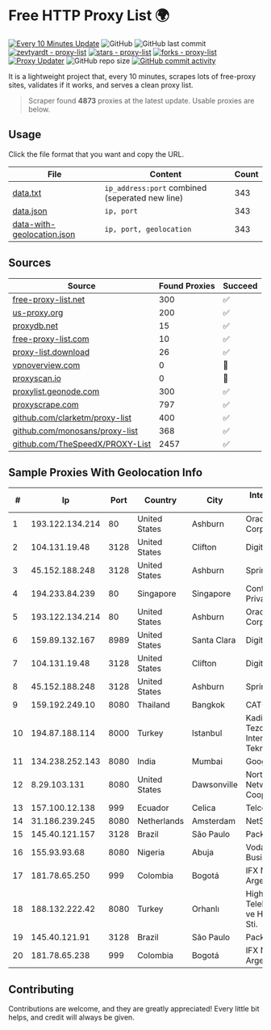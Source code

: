 
# Free HTTP Proxy List 🌍

[![Every 10 Minutes Update](https://github.com/mertguvencli/http-proxy-list/actions/workflows/main.yml/badge.svg?branch=main)](https://github.com/mertguvencli/http-proxy-list/actions/workflows/main.yml)
![GitHub](https://img.shields.io/github/license/mertguvencli/http-proxy-list)
![GitHub last commit](https://img.shields.io/github/last-commit/mertguvencli/http-proxy-list)
[![zevtyardt - proxy-list](https://img.shields.io/static/v1?label=zevtyardt&message=proxy-list&color=blue&logo=github)](https://github.com/zevtyardt/proxy-list "Go to GitHub repo")
[![stars - proxy-list](https://img.shields.io/github/stars/zevtyardt/proxy-list?style=social)](https://github.com/zevtyardt/proxy-list)
[![forks - proxy-list](https://img.shields.io/github/forks/zevtyardt/proxy-list?style=social)](https://github.com/zevtyardt/proxy-list)
[![Proxy Updater](https://github.com/zevtyardt/proxy-list/workflows/Proxy%20Updater/badge.svg)](https://github.com/zevtyardt/proxy-list/actions?query=workflow:"Proxy+Updater")
![GitHub repo size](https://img.shields.io/github/repo-size/zevtyardt/proxy-list)
[![GitHub commit activity](https://img.shields.io/github/commit-activity/m/zevtyardt/proxy-list?logo=commits)](https://github.com/zevtyardt/proxy-list/commits/main)

It is a lightweight project that, every 10 minutes, scrapes lots of free-proxy sites, validates if it works, and serves a clean proxy list.

> Scraper found **4873** proxies at the latest update. Usable proxies are below.

## Usage

Click the file format that you want and copy the URL.

|File|Content|Count|
|----|-------|-----|
|[data.txt](https://raw.githubusercontent.com/mertguvencli/http-proxy-list/main/proxy-list/data.txt)|`ip_address:port` combined (seperated new line)|343|
|[data.json](https://raw.githubusercontent.com/mertguvencli/http-proxy-list/main/proxy-list/data.json)|`ip, port`|343|
|[data-with-geolocation.json](https://raw.githubusercontent.com/mertguvencli/http-proxy-list/main/proxy-list/data-with-geolocation.json)|`ip, port, geolocation`|343|

## Sources

|Source|Found Proxies|Succeed|
|------|-------------|-------|
|[free-proxy-list.net](https://free-proxy-list.net)|300|✅|
|[us-proxy.org](https://www.us-proxy.org)|200|✅|
|[proxydb.net](http://proxydb.net)|15|✅|
|[free-proxy-list.com](https://free-proxy-list.com/?page=&port=&type%5B%5D=http&type%5B%5D=https&up_time=0&search=Search)|10|✅|
|[proxy-list.download](https://www.proxy-list.download/HTTP)|26|✅|
|[vpnoverview.com](https://vpnoverview.com/privacy/anonymous-browsing/free-proxy-servers)|0|🚫|
|[proxyscan.io](https://www.proxyscan.io)|0|🚫|
|[proxylist.geonode.com](https://proxylist.geonode.com/api/proxy-list?limit=300&page=1&sort_by=lastChecked&sort_type=desc&protocols=http,https)|300|✅|
|[proxyscrape.com](https://api.proxyscrape.com/v2/?request=displayproxies&protocol=http&timeout=10000&country=all&ssl=all&anonymity=all)|797|✅|
|[github.com/clarketm/proxy-list](https://raw.githubusercontent.com/clarketm/proxy-list/master/proxy-list-raw.txt)|400|✅|
|[github.com/monosans/proxy-list](https://raw.githubusercontent.com/monosans/proxy-list/main/proxies/http.txt)|368|✅|
|[github.com/TheSpeedX/PROXY-List](https://raw.githubusercontent.com/TheSpeedX/PROXY-List/master/http.txt)|2457|✅|


## Sample Proxies With Geolocation Info

|#|Ip|Port|Country|City|Internet Service Provider|
|-|--|----|-------|----|-------------------------|
|1|193.122.134.214|80|United States|Ashburn|Oracle Corporation|
|2|104.131.19.48|3128|United States|Clifton|DigitalOcean, LLC|
|3|45.152.188.248|3128|United States|Ashburn|Sprint|
|4|194.233.84.239|80|Singapore|Singapore|Contabo Asia Private Limited|
|5|193.122.134.214|80|United States|Ashburn|Oracle Corporation|
|6|159.89.132.167|8989|United States|Santa Clara|DigitalOcean, LLC|
|7|104.131.19.48|3128|United States|Clifton|DigitalOcean, LLC|
|8|45.152.188.248|3128|United States|Ashburn|Sprint|
|9|159.192.249.10|8080|Thailand|Bangkok|CAT-BB|
|10|194.87.188.114|8000|Turkey|Istanbul|Kadir Huseyin Tezcan Nosspeed Internet Teknolojileri|
|11|134.238.252.143|8080|India|Mumbai|Google LLC|
|12|8.29.103.131|8080|United States|Dawsonville|North Georgia Network Cooperative, Inc|
|13|157.100.12.138|999|Ecuador|Celica|Telconet S.A|
|14|31.186.239.245|8080|Netherlands|Amsterdam|NetSkope Inc|
|15|145.40.121.157|3128|Brazil|São Paulo|Packet Host, Inc.|
|16|155.93.93.68|8080|Nigeria|Abuja|Vodacom Business Nigeria|
|17|181.78.65.250|999|Colombia|Bogotá|IFX Networks Argentina S.R.L|
|18|188.132.222.42|8080|Turkey|Orhanlı|High Speed Telekomunikasyon ve Hab. Hiz. Ltd. Sti.|
|19|145.40.121.91|3128|Brazil|São Paulo|Packet Host, Inc.|
|20|181.78.65.238|999|Colombia|Bogotá|IFX Networks Argentina S.R.L|



## Contributing

Contributions are welcome, and they are greatly appreciated! Every
little bit helps, and credit will always be given.

